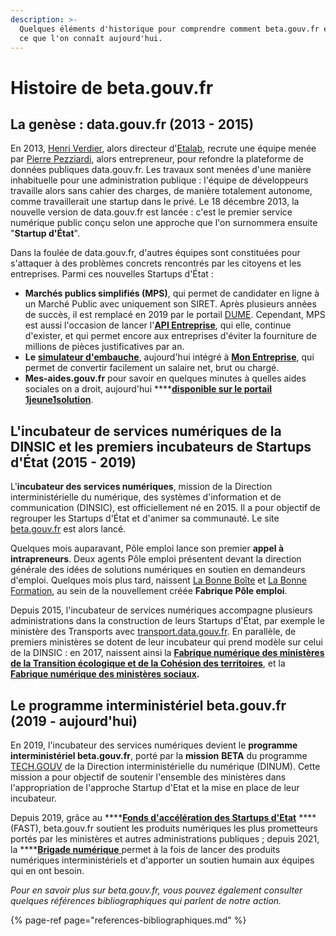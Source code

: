 ```yaml
---
description: >-
  Quelques éléments d'historique pour comprendre comment beta.gouv.fr est devenu
  ce que l'on connaît aujourd'hui.
---
```


# Histoire de beta.gouv.fr

## La genèse : data.gouv.fr \(2013 - 2015\)

En 2013, [Henri Verdier](https://fr.wikipedia.org/wiki/Henri_Verdier), alors directeur d'[Etalab](https://www.etalab.gouv.fr/), recrute une équipe menée par [Pierre Pezziardi](https://fr.wikipedia.org/wiki/Pierre_Pezziardi), alors entrepreneur, pour refondre la plateforme de données publiques data.gouv.fr. Les travaux sont menées d'une manière inhabituelle pour une administration publique : l'équipe de développeurs travaille alors sans cahier des charges, de manière totalement autonome, comme travaillerait une startup dans le privé. Le 18 décembre 2013, la nouvelle version de data.gouv.fr est lancée : c'est le premier service numérique public conçu selon une approche que l'on surnommera ensuite "**Startup d'État**". 

Dans la foulée de data.gouv.fr, d'autres équipes sont constituées pour s'attaquer à des problèmes concrets rencontrés par les citoyens et les entreprises. Parmi ces nouvelles Startups d'État : 

* **Marchés publics simplifiés \(MPS\)**, qui permet de candidater en ligne à un Marché Public avec uniquement son SIRET. Après plusieurs années de succès, il est remplacé en 2019 par le portail  [DUME](https://dume.chorus-pro.gouv.fr/). Cependant, MPS est aussi l'occasion de lancer l'[**API Entreprise**](https://entreprise.api.gouv.fr/), qui elle, continue d'exister, et qui permet encore aux entreprises d'éviter la fourniture de millions de pièces justificatives par an.
* **Le** [**simulateur d'embauche**](https://mon-entreprise.fr/simulateurs/salaire-brut-net), aujourd'hui intégré à [**Mon Entreprise**](https://mon-entreprise.fr/), qui permet de convertir facilement un salaire net, brut ou chargé.
* **Mes-aides.gouv.fr** pour savoir en quelques minutes à quelles aides sociales on a droit, aujourd'hui ****[**disponible sur le portail 1jeune1solution**](https://mes-aides.1jeune1solution.beta.gouv.fr/simulation/individu/demandeur/date_naissance).  

## L'incubateur de services numériques de la DINSIC et les premiers incubateurs de Startups d'État \(2015 - 2019\)

L'**incubateur des services numériques**, mission de la Direction interministérielle du numérique, des systèmes d'information et de communication \(DINSIC\), est officiellement né en 2015. Il a pour objectif de regrouper les Startups d'État et d'animer sa communauté. Le site [beta.gouv.fr](../../actions-transverses/rituels/standup.md) est alors lancé.

Quelques mois auparavant, Pôle emploi lance son premier **appel à intrapreneurs**. Deux agents Pôle emploi présentent devant la direction générale des idées de solutions numériques en soutien en demandeurs d'emploi. Quelques mois plus tard, naissent [La Bonne Boîte](https://labonneboite.pole-emploi.fr/) et [La Bonne Formation](https://labonneformation.pole-emploi.fr/), au sein de la nouvellement créée **Fabrique Pôle emploi**. 

Depuis 2015, l'incubateur de services numériques accompagne plusieurs administrations dans la construction de leurs Startups d'État, par exemple le ministère des Transports avec [transport.data.gouv.fr](http://transport.data.gouv.fr/). En parallèle, de premiers ministères se dotent de leur incubateur qui prend modèle sur celui de la DINSIC : en 2017, naissent ainsi la [**Fabrique numérique des ministères de la Transition écologique et de la Cohésion des territoires**](https://www.ecologie.gouv.fr/fabrique-numerique), et la [**Fabrique numérique des ministères sociaux**](https://www.fabrique.social.gouv.fr/)**.** 

## Le programme interministériel beta.gouv.fr \(2019 - aujourd'hui\)

En 2019, l'incubateur des services numériques devient le **programme interministériel beta.gouv.fr**, porté par la **mission** **BETA** du programme [TECH.GOUV](https://www.numerique.gouv.fr/actualites/tech-gouv-accelerer-la-transformation-numerique-du-service-public/) de la Direction interministérielle du numérique \(DINUM\). Cette mission a pour objectif de soutenir l'ensemble des ministères dans l'appropriation de l'approche Startup d'Etat et la mise en place de leur incubateur.

Depuis 2019, grâce au ****[**Fonds d'accélération des Startups d'Etat**](https://beta.gouv.fr/approche/fast) ****\(FAST\), beta.gouv.fr soutient les produits numériques les plus prometteurs portés par les ministères et autres administrations publiques ; depuis 2021, la ****[**Brigade numérique** ](https://www.acteurspublics.fr/articles/la-dsi-de-letat-muscle-ses-equipes-beta-gouv-en-creant-une-brigade-dintervention-numerique)permet à la fois de lancer des produits numériques interministériels et d'apporter un soutien humain aux équipes qui en ont besoin. 

_Pour en savoir plus sur beta.gouv.fr, vous pouvez également consulter quelques références bibliographiques qui parlent de notre action._

{% page-ref page="references-bibliographiques.md" %}






